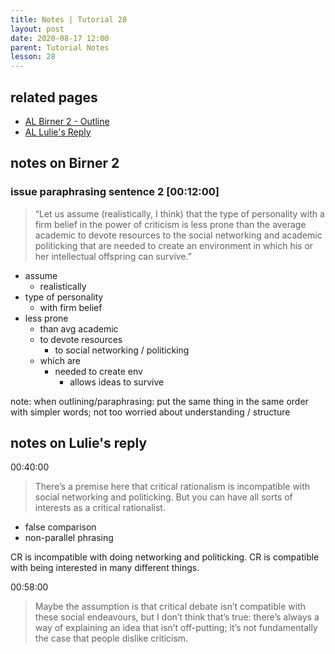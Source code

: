 ```yaml
---
title: Notes | Tutorial 28
layout: post
date: 2020-08-17 12:00
parent: Tutorial Notes
lesson: 28
---
```


## related pages

* [AL Birner 2 - Outline](../../analyzing-lies/02-birner-quote)
* [AL Lulie's Reply](../../analyzing-lies/03-lulie-quote)

## notes on Birner 2

### issue paraphrasing sentence 2 [00:12:00]

> “Let us assume (realistically, I think) that the type of personality with a firm belief in the power of criticism is less prone than the average academic to devote resources to the social networking and academic politicking that are needed to create an environment in which his or her intellectual offspring can survive.”

* assume
  * realistically
* type of personality
  * with firm belief
* less prone
  * than avg academic
  * to devote resources
    * to social networking / politicking
  * which are
    * needed to create env
      * allows ideas to survive

note: when outlining/paraphrasing: put the same thing in the same order with simpler words; not too worried about understanding / structure

## notes on Lulie's reply 

00:40:00

> There’s a premise here that critical rationalism is incompatible with social networking and politicking. But you can have all sorts of interests as a critical rationalist.

* false comparison
* non-parallel phrasing

CR is incompatible with doing networking and politicking.
CR is compatible with being interested in many different things.

00:58:00

> Maybe the assumption is that critical debate isn’t compatible with these social endeavours, but I don’t think that’s true: there’s always a way of explaining an idea that isn’t off-putting; it’s not fundamentally the case that people dislike criticism.
